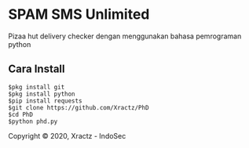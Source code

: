 

# SPAM SMS Unlimited

Pizaa hut delivery checker dengan menggunakan bahasa pemrograman python
​

## Cara Install

```
$pkg install git
$pkg install python
$pip install requests
$git clone https://github.com/Xractz/PhD
$cd PhD
$python phd.py
```



Copyright © 2020, Xractz - IndoSec
